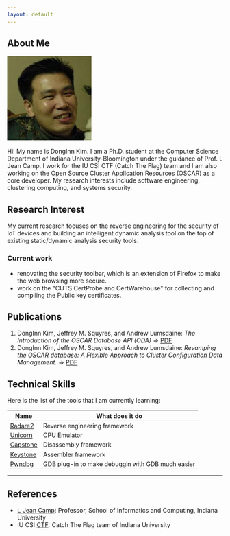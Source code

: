 ```yaml
---
layout: default
---
```


## About Me

<img class="profile-picture" src="me3.jpg">

Hi! My name is DongInn Kim. I am a Ph.D. student at the Computer Science
Department of Indiana University-Bloomington under the guidance of Prof. L Jean
Camp. I work for the IU CSI CTF (Catch The Flag) team and I am also working on the
Open Source Cluster Application Resources (OSCAR) as a core developer. My
research interests include software engineering, clustering computing, and
systems security.

## Research Interest

My current research focuses on the reverse engineering for the security of IoT
devices and building an intelligent dynamic analysis tool on the top of
existing static/dynamic analysis security tools.

### Current work
- renovating the security toolbar, which is an extension of Firefox to make the web browsing more secure.
- work on the "CUTS CertProbe and CertWarehouse" for collecting and compiling the Public key certificates.

## Publications

1. DongInn Kim, Jeffrey M. Squyres, and Andrew Lumsdaine: *The Introduction of the OSCAR Database API (ODA)* 
=> [PDF](http://www.crest.iu.edu/publications/prints/2006/kim:oda:oscar06.pdf)
2. DongInn Kim, Jeffrey M. Squyres, and Andrew Lumsdaine: *Revamping the OSCAR database: A Flexible Approach to Cluster Configuration Data Management.*
=> [PDF](http://www.crest.iu.edu/publications/prints/2005/kim05:_revam_oscar.pdf)

## Technical Skills

Here is the list of the tools that I am currently learning:

Name | What does it do
-----|----------------
[Radare2](https://github.com/radare/radare2) | Reverse engineering framework
[Unicorn](http://www.unicorn-engine.org/) | CPU Emulator
[Capstone](http://www.capstone-engine.org/) | Disassembly framework
[Keystone](http://www.keystone-engine.org/) | Assembler framework
[Pwndbg](https://github.com/pwndbg/pwndbg) | GDB plug-in to make debuggin with GDB much easier


---

## References

* [L Jean Camp](http://www.ljean.com/): Professor, School of Informatics and Computing, Indiana University
* IU CSI [CTF](https://en.wikipedia.org/wiki/Capture_the_flag): Catch The Flag team of Indiana University 
